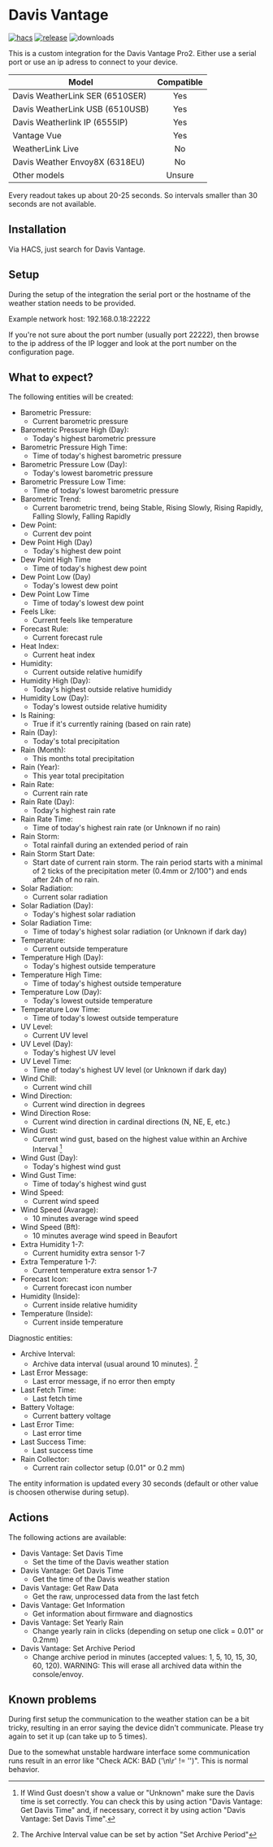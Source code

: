 # Davis Vantage

[![hacs][hacs-badge]][hacs-url]
[![release][release-badge]][release-url]
![downloads][downloads-badge]

This is a custom integration for the Davis Vantage Pro2. Either use a serial port or use an ip adress to connect to your device.

Model | Compatible
---|:---:
Davis WeatherLink SER (6510SER) | Yes
Davis WeatherLink USB (6510USB) | Yes
Davis Weatherlink IP (6555IP) | Yes 
Vantage Vue | Yes
WeatherLink Live | No
Davis Weather Envoy8X (6318EU) | No
Other models | Unsure

Every readout takes up about 20-25 seconds. So intervals smaller than 30 seconds are not available.

## Installation

Via HACS, just search for Davis Vantage.

## Setup

During the setup of the integration the serial port or the hostname of the weather station needs to be provided.

Example network host: 192.168.0.18:22222

If you're not sure about the port number (usually port 22222), then browse to the ip address of the IP logger and look at the port number on the configuration page.

## What to expect?

The following entities will be created:

- Barometric Pressure:
    - Current barometric pressure
- Barometric Pressure High (Day): 
    - Today's highest barometric pressure
- Barometric Pressure High Time:
    - Time of today's highest barometric pressure
- Barometric Pressure Low (Day): 
    - Today's lowest barometric pressure
- Barometric Pressure Low Time:
    - Time of today's lowest barometric pressure
- Barometric Trend: 
    - Current barometric trend, being Stable, Rising Slowly, Rising Rapidly, Falling Slowly, Falling Rapidly
- Dew Point: 
    - Current dev point
- Dew Point High (Day)
    - Today's highest dew point
- Dew Point High Time
    - Time of today's highest dew point
- Dew Point Low (Day)
    - Today's lowest dew point
- Dew Point Low Time
    - Time of today's lowest dew point
- Feels Like: 
    - Current feels like temperature
- Forecast Rule: 
    - Current forecast rule
- Heat Index: 
    - Current heat index
- Humidity: 
    - Current outside relative humidify
- Humidity High (Day): 
    - Today's highest outside relative humididy
- Humidity Low (Day): 
    - Today's lowest outside relative humidity
- Is Raining: 
    - True if it's currently raining (based on rain rate)
- Rain (Day): 
    - Today's total precipitation
- Rain (Month): 
    - This months total precipitation
- Rain (Year): 
    - This year total precipitation
- Rain Rate: 
    - Current rain rate
- Rain Rate (Day): 
    - Today's highest rain rate
- Rain Rate Time:
    - Time of today's highest rain rate (or Unknown if no rain)
- Rain Storm:
    - Total rainfall during an extended period of rain
- Rain Storm Start Date:
    - Start date of current rain storm. The rain period starts with a minimal of 2 ticks of the precipitation meter (0.4mm or 2/100") and ends after 24h of no rain.
- Solar Radiation: 
    - Current solar radiation
- Solar Radiation (Day): 
    - Today's highest solar radiation
- Solar Radiation Time:
    - Time of today's highest solar radiation (or Unknown if dark day)
- Temperature: 
    - Current outside temperature
- Temperature High (Day): 
    - Today's highest outside temperature
- Temperature High Time: 
    - Time of today's highest outside temperature
- Temperature Low (Day): 
    - Today's lowest outside temperature
- Temperature Low Time: 
    - Time of today's lowest outside temperature
- UV Level: 
    - Current UV level
- UV Level (Day): 
    - Today's highest UV level
- UV Level Time: 
    - Time of today's highest UV level (or Unknown if dark day)
- Wind Chill: 
    - Current wind chill
- Wind Direction: 
    - Current wind direction in degrees
- Wind Direction Rose: 
    - Current wind direction in cardinal directions (N, NE, E, etc.)
- Wind Gust: 
    - Current wind gust, based on the highest value within an Archive Interval [^1]
- Wind Gust (Day): 
    - Today's highest wind gust
- Wind Gust Time: 
    - Time of today's highest wind gust
- Wind Speed: 
    - Current wind speed
- Wind Speed (Avarage): 
    - 10 minutes average wind speed
- Wind Speed (Bft): 
    - 10 minutes average wind speed in Beaufort
- Extra Humidity 1-7: 
    - Current humidity extra sensor 1-7
- Extra Temperature 1-7:
    - Current temperature extra sensor 1-7
- Forecast Icon: 
    - Current forecast icon number
- Humidity (Inside): 
    - Current inside relative humidity
- Temperature (Inside): 
    - Current inside temperature

Diagnostic entities:
- Archive Interval: 
    - Archive data interval (usual around 10 minutes). [^2]
- Last Error Message: 
    - Last error message, if no error then empty
- Last Fetch Time: 
    - Last fetch time
- Battery Voltage: 
    - Current battery voltage
- Last Error Time: 
    - Last error time
- Last Success Time: 
    - Last success time
- Rain Collector: 
    - Current rain collector setup (0.01" or 0.2 mm)

The entity information is updated every 30 seconds (default or other value is choosen otherwise during setup).

## Actions

The following actions are available:

- Davis Vantage: Set Davis Time
    - Set the time of the Davis weather station
- Davis Vantage: Get Davis Time
    - Get the time of the Davis weather station
- Davis Vantage: Get Raw Data
    - Get the raw, unprocessed data from the last fetch
- Davis Vantage: Get Information
    - Get information about firmware and diagnostics
- Davis Vantage: Set Yearly Rain
    - Change yearly rain in clicks (depending on setup one click =  0.01" or 0.2mm)
- Davis Vantage: Set Archive Period
    - Change archive period in minutes (accepted values: 1, 5, 10, 15, 30, 60, 120). WARNING: This will erase all archived data within the console/envoy.


## Known problems

During first setup the communication to the weather station can be a bit tricky, resulting in an error saying the device didn't communicate. Please try again to set it up (can take up to 5 times).

Due to the somewhat unstable hardware interface some communication runs result in an error like "Check ACK: BAD ('\n\r' != '')". This is normal behavior.

<!-- Badges -->

[hacs-url]: https://github.com/hacs/integration
[hacs-badge]: https://img.shields.io/badge/hacs-default-orange.svg?style=flat-square
[release-badge]: https://img.shields.io/github/v/release/MarcoGos/davis_vantage?style=flat-square
[downloads-badge]: https://img.shields.io/github/downloads/MarcoGos/davis_vantage/total?style=flat-square

[release-url]: https://github.com/MarcoGos/davis_vantage/releases

[^1]: If Wind Gust doesn't show a value or "Unknown" make sure the Davis time is set correctly. You can check this by using action "Davis Vantage: Get Davis Time" and, if necessary, correct it by using action "Davis Vantage: Set Davis Time".
[^2]: The Archive Interval value can be set by action "Set Archive Period"


